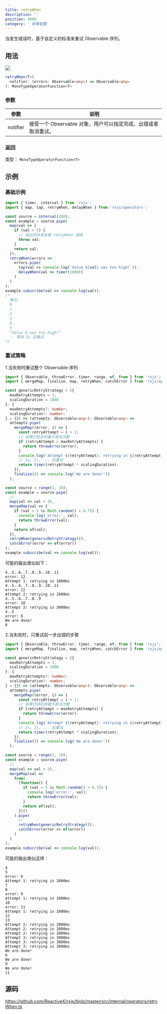 ```yaml
---
title: retryWhen
description: ''
position: 4000
category: ' 异常处理'
---
```


<alert>

当发生错误时，基于自定义的标准来重试 Observable 序列。

</alert>

## 用法

![](https://rxjs.dev/assets/images/marble-diagrams/retryWhen.png)

```ts
retryWhen<T>(
  notifier: (errors: Observable<any>) => Observable<any>
): MonoTypeOperatorFunction<T>
```

### 参数

| 参数     | 说明                                                           |
| -------- | -------------------------------------------------------------- |
| notifier | 接受一个 Observable 对象，用户可以指定完成、出错或者取消重试。 |

### 返回

类型： `MonoTypeOperatorFunction<T>`

## 示例

### 基础示例

```ts
import { timer, interval } from 'rxjs';
import { map, tap, retryWhen, delayWhen } from 'rxjs/operators';

const source = interval(200);
const example = source.pipe(
  map(val => {
    if (val > 5) {
      // 抛出的异常会被 retryWhen 接收
      throw val;
    }
    return val;
  }),
  retryWhen(errors =>
    errors.pipe(
      tap(val => console.log(`Value ${val} was too high!`)),
      delayWhen(val => timer(1000))
    )
  )
);
example.subscribe(val => console.log(val));
/*
  输出:
  0
  1
  2
  3
  4
  5
  "Value 6 was too high!"
  -- 等待 1s 后重试
*/
```

### 重试策略

1.当失败时重试整个 Observable 序列

```ts
import { Observable, throwError, timer, range, of, from } from 'rxjs';
import { mergeMap, finalize, map, retryWhen, catchError } from 'rxjs/operators';

const genericRetryStrategy = ({
  maxRetryAttempts = 3,
  scalingDuration = 1000
}: {
  maxRetryAttempts?: number;
  scalingDuration?: number;
} = {}) => (attempts: Observable<any>): Observable<any> =>
  attempts.pipe(
    mergeMap((error, i) => {
      const retryAttempt = i + 1;
      // 如果已经达到最大尝试次数
      if (retryAttempt > maxRetryAttempts) {
        return throwError(error);
      }
      console.log(`Attempt ${retryAttempt}: retrying in ${retryAttempt * scalingDuration}ms`);
      // 1s, 2s, ... 后重试
      return timer(retryAttempt * scalingDuration);
    }),
    finalize(() => console.log('We are done!'))
  );

const source = range(1, 10);
const example = source.pipe(
  //
  map(val => val + 3),
  mergeMap(val => {
    if (val > 5 && Math.random() > 0.75) {
      console.log('error:', val);
      return throwError(val);
    }
    return of(val);
  }),
  retryWhen(genericRetryStrategy()),
  catchError(error => of(error))
);
example.subscribe(val => console.log(val));
```

可能的输出类似如下：

```
4..5..6..7..8..9..10..11
error: 12
Attempt 1: retrying in 1000ms
4..5..6..7..8..9..10..11
error: 12
Attempt 2: retrying in 2000ms
4..5..6..7..8..9
error: 10
Attempt 3: retrying in 3000ms
4..5
error: 6
We are done!
6
```

2.当失败时，只重试前一步出错的步骤

```ts
import { Observable, throwError, timer, range, of, from } from 'rxjs';
import { mergeMap, finalize, map, retryWhen, catchError } from 'rxjs/operators';

const genericRetryStrategy = ({
  maxRetryAttempts = 3,
  scalingDuration = 1000
}: {
  maxRetryAttempts?: number;
  scalingDuration?: number;
} = {}) => (attempts: Observable<any>): Observable<any> =>
  attempts.pipe(
    mergeMap((error, i) => {
      const retryAttempt = i + 1;
      // 如果已经达到最大尝试次数
      if (retryAttempt > maxRetryAttempts) {
        return throwError(error);
      }
      console.log(`Attempt ${retryAttempt}: retrying in ${retryAttempt * scalingDuration}ms`);
      // 1s, 2s, ... 后重试
      return timer(retryAttempt * scalingDuration);
    }),
    finalize(() => console.log('We are done!'))
  );

const source = range(1, 10);
const example = source.pipe(
  //
  map(val => val + 3),
  mergeMap(val =>
    from(
      (function() {
        if (val > 5 && Math.random() > 0.75) {
          console.log('error:', val);
          return throwError(val);
        }
        return of(val);
      })()
    ).pipe(
      //
      retryWhen(genericRetryStrategy()),
      catchError(error => of(error))
    )
  )
);
example.subscribe(val => console.log(val));
```

可能的输出类似这样：

```
4
5
error: 6
Attempt 1: retrying in 1000ms
7
8
error: 9
Attempt 1: retrying in 1000ms
10
error: 11
Attempt 1: retrying in 1000ms
12
13
Attempt 2: retrying in 2000ms
Attempt 2: retrying in 2000ms
Attempt 2: retrying in 2000ms
Attempt 3: retrying in 3000ms
Attempt 3: retrying in 3000ms
Attempt 3: retrying in 3000ms
We are done!
6
We are done!
9
We are done!
11
```

## 源码

<https://github.com/ReactiveX/rxjs/blob/master/src/internal/operators/retryWhen.ts>
